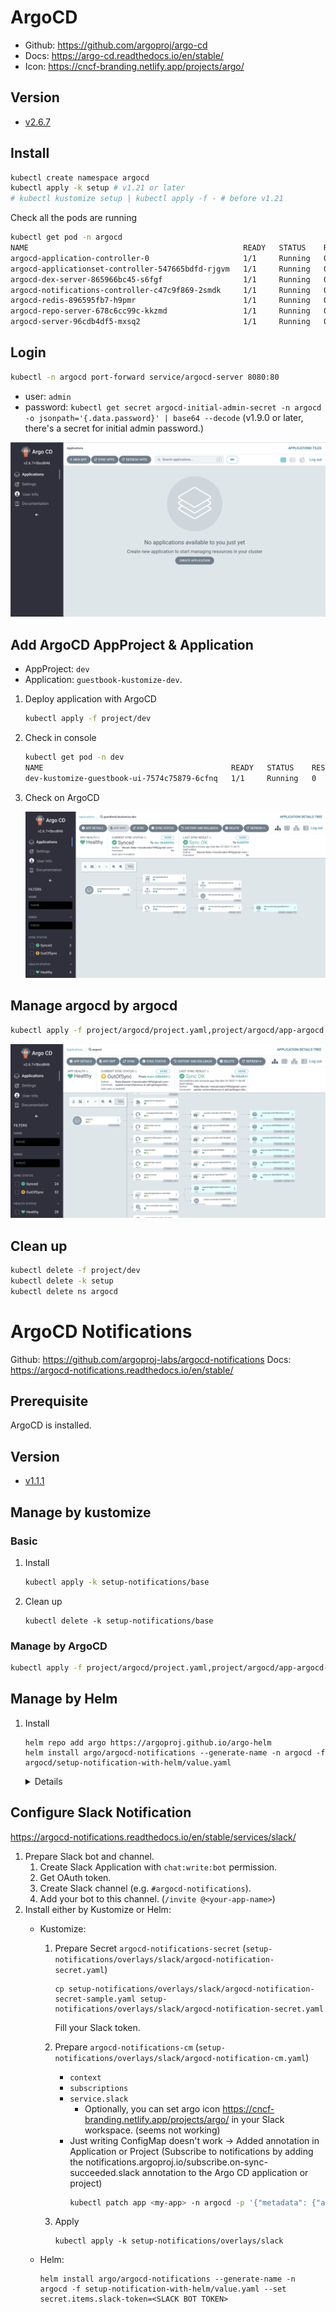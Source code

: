 # ArgoCD

- Github: https://github.com/argoproj/argo-cd
- Docs: https://argo-cd.readthedocs.io/en/stable/
- Icon: https://cncf-branding.netlify.app/projects/argo/

## Version

- [v2.6.7](https://github.com/argoproj/argo-cd/releases/tag/v2.6.7)

## Install

```bash
kubectl create namespace argocd
kubectl apply -k setup # v1.21 or later
# kubectl kustomize setup | kubectl apply -f - # before v1.21
```

Check all the pods are running

```bash
kubectl get pod -n argocd
NAME                                                READY   STATUS    RESTARTS   AGE
argocd-application-controller-0                     1/1     Running   0          90s
argocd-applicationset-controller-547665bdfd-rjgvm   1/1     Running   0          94s
argocd-dex-server-865966bc45-s6fgf                  1/1     Running   0          94s
argocd-notifications-controller-c47c9f869-2smdk     1/1     Running   0          93s
argocd-redis-896595fb7-h9pmr                        1/1     Running   0          93s
argocd-repo-server-678c6cc99c-kkzmd                 1/1     Running   0          93s
argocd-server-96cdb4df5-mxsq2                       1/1     Running   0          92s
```

## Login

```bash
kubectl -n argocd port-forward service/argocd-server 8080:80
```

- user: `admin`
- password: `kubectl get secret argocd-initial-admin-secret -n argocd -o jsonpath='{.data.password}' | base64 --decode` (v1.9.0 or later, there's a secret for initial admin password.)

![](img/argocd.png)

## Add ArgoCD AppProject & Application

- AppProject: `dev`
- Application: `guestbook-kustomize-dev`.

1. Deploy application with ArgoCD

    ```bash
    kubectl apply -f project/dev
    ```

1. Check in console

    ```bash
    kubectl get pod -n dev
    NAME                                          READY   STATUS    RESTARTS   AGE
    dev-kustomize-guestbook-ui-7574c75879-6cfnq   1/1     Running   0          95s
    ```

1. Check on ArgoCD

    ![](img/argocd-guestbook-kustomize-dev.png)

## Manage argocd by argocd

```bash
kubectl apply -f project/argocd/project.yaml,project/argocd/app-argocd.yaml
```

![](img/argocd-by-argocd.png)

## Clean up

```bash
kubectl delete -f project/dev
kubectl delete -k setup
kubectl delete ns argocd
```

# ArgoCD Notifications

Github: https://github.com/argoproj-labs/argocd-notifications
Docs: https://argocd-notifications.readthedocs.io/en/stable/

## Prerequisite

ArgoCD is installed.

## Version

- [v1.1.1](https://github.com/argoproj-labs/argocd-notifications/releases/tag/v1.1.1)


## Manage by kustomize

### Basic

1. Install

    ```bash
    kubectl apply -k setup-notifications/base
    ```

1. Clean up

    ```
    kubectl delete -k setup-notifications/base
    ```

### Manage by ArgoCD


```bash
kubectl apply -f project/argocd/project.yaml,project/argocd/app-argocd-notifications.yaml
```

## Manage by Helm

1. Install

    ```
    helm repo add argo https://argoproj.github.io/argo-helm
    helm install argo/argocd-notifications --generate-name -n argocd -f argocd/setup-notification-with-helm/value.yaml
    ```

    <details>

    failed:

    ```
    Error: YAML parse error on argocd-notifications/templates/configmap.yaml: error converting YAML to JSON: yaml: line 15: did not find expected key
    ```

    https://github.com/argoproj/argo-helm/issues/616 → fixed in https://github.com/argoproj-labs/argocd-notifications/pull/315

    </details>

## Configure Slack Notification

https://argocd-notifications.readthedocs.io/en/stable/services/slack/

1. Prepare Slack bot and channel.
    1. Create Slack Application with `chat:write:bot` permission.
    1. Get OAuth token.
    1. Create Slack channel (e.g. `#argocd-notifications`).
    1. Add your bot to this channel. (`/invite @<your-app-name>`)
1. Install either by Kustomize or Helm:
    - Kustomize:
        1. Prepare Secret `argocd-notifications-secret` (`setup-notifications/overlays/slack/argocd-notification-secret.yaml`)
            ```
            cp setup-notifications/overlays/slack/argocd-notification-secret-sample.yaml setup-notifications/overlays/slack/argocd-notification-secret.yaml
            ```

            Fill your Slack token.

        1. Prepare `argocd-notifications-cm` (`setup-notifications/overlays/slack/argocd-notification-cm.yaml`)
            - `context`
            - `subscriptions`
            - `service.slack`
                - Optionally, you can set argo icon https://cncf-branding.netlify.app/projects/argo/ in your Slack workspace. (seems not working)
            - Just writing ConfigMap doesn't work -> Added annotation in Application or Project (Subscribe to notifications by adding the notifications.argoproj.io/subscribe.on-sync-succeeded.slack annotation to the Argo CD application or project)
                ```bash
                kubectl patch app <my-app> -n argocd -p '{"metadata": {"annotations": {"notifications.argoproj.io/subscribe.on-sync-succeeded.slack":"<my-channel>"}}}' --type merge
                ```
        1. Apply
            ```base
            kubectl apply -k setup-notifications/overlays/slack
            ```
    - Helm:

        ```
        helm install argo/argocd-notifications --generate-name -n argocd -f setup-notification-with-helm/value.yaml --set secret.items.slack-token=<SLACK BOT TOKEN>
        ```
